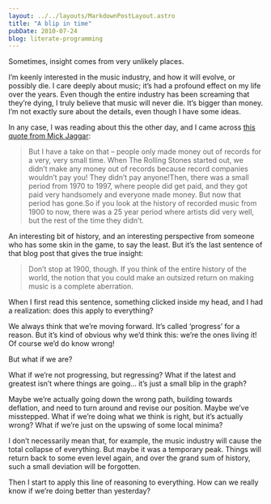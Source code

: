 ```yaml
---
layout: ../../layouts/MarkdownPostLayout.astro
title: "A blip in time"
pubDate: 2010-07-24
blog: literate-programming
---
```


Sometimes, insight comes from very unlikely places.

I’m keenly interested in the music industry, and how it will evolve, or possibly die. I care deeply about music; it’s had a profound effect on my life over the years. Even though the entire industry has been screaming that they’re dying, I truly believe that music will never die. It’s bigger than money. I’m not exactly sure about the details, even though I have some ideas.

In any case, I was reading about this the other day, and I came across [this quote from Mick Jaggar](http://sometimesright.com/2010/05/sir-mick-on-music-profits/):

> But I have a take on that – people only made money out of records for a very, very small time. When The Rolling Stones started out, we didn’t make any money out of records because record companies wouldn’t pay you! They didn’t pay anyone!Then, there was a small period from 1970 to 1997, where people did get paid, and they got paid very handsomely and everyone made money. But now that period has gone.So if you look at the history of recorded music from 1900 to now, there was a 25 year period where artists did very well, but the rest of the time they didn’t.
> 

An interesting bit of history, and an interesting perspective from someone who has some skin in the game, to say the least. But it’s the last sentence of that blog post that gives the true insight:

> Don’t stop at 1900, though. If you think of the entire history of the world, the notion that you could make an outsized return on making music is a complete aberration.
> 

When I first read this sentence, something clicked inside my head, and I had a realization: does this apply to everything?

We always think that we’re moving forward. It’s called ‘progress’ for a reason. But it’s kind of obvious why we’d think this: we’re the ones living it! Of course we’d do know wrong!

But what if we are?

What if we’re not progressing, but regressing? What if the latest and greatest isn’t where things are going… it’s just a small blip in the graph?

Maybe we’re actually going down the wrong path, building towards deflation, and need to turn around and revise our position. Maybe we’ve misstepped. What if we’re doing what we think is right, but it’s actually wrong? What if we’re just on the upswing of some local minima?

I don’t necessarily mean that, for example, the music industry will cause the total collapse of everything. But maybe it was a temporary peak. Things will return back to some even level again, and over the grand sum of history, such a small deviation will be forgotten.

Then I start to apply this line of reasoning to everything. How can we really know if we’re doing better than yesterday?
